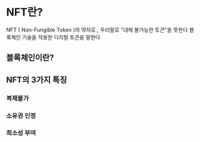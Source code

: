 # NFT란?
NFT ( Non-Fungible Token )의 약자로 , 우리말로 "대체 불가능한 토큰"을 뜻한다
블록체인 기술을 적용한 디지털 토큰을 말한다

## 블록체인이란?

## NFT의 3가지 특징
### 복제불가

### 소유권 인정

### 희소성 부여


